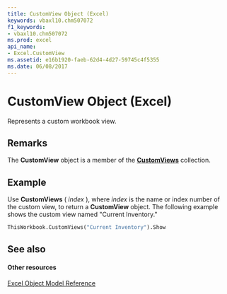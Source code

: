 ```yaml
---
title: CustomView Object (Excel)
keywords: vbaxl10.chm507072
f1_keywords:
- vbaxl10.chm507072
ms.prod: excel
api_name:
- Excel.CustomView
ms.assetid: e16b1920-faeb-62d4-4d27-59745c4f5355
ms.date: 06/08/2017
---
```



# CustomView Object (Excel)

Represents a custom workbook view.


## Remarks

 The **CustomView** object is a member of the **[CustomViews](customviews-object-excel.md)** collection.


## Example

Use **CustomViews** ( _index_ ), where _index_ is the name or index number of the custom view, to return a **CustomView** object. The following example shows the custom view named "Current Inventory."


```vb
ThisWorkbook.CustomViews("Current Inventory").Show
```


## See also


#### Other resources


[Excel Object Model Reference](http://msdn.microsoft.com/library/11ea8598-8a20-92d5-f98b-0da04263bf2c%28Office.15%29.aspx)


